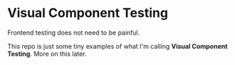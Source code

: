 # Visual Component Testing

Frontend testing does not need to be painful.

This repo is just some tiny examples of what I'm calling **Visual Component Testing**. More on this later.